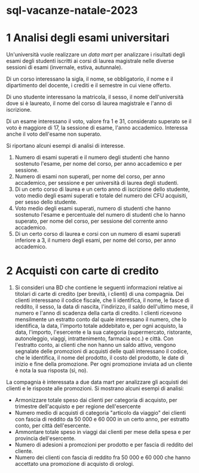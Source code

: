 # sql-vacanze-natale-2023
 
# 1 Analisi degli esami universitari

Un'università vuole realizzare un *data mart* per analizzare i risultati degli esami degli 
studenti iscritti ai corsi di laurea magistrale nelle diverse sessioni di esami (invernale, 
estiva, autunnale).

Di un corso interessano la sigla, il nome, se obbligatorio, il nome e il dipartimento 
del docente, i crediti e il semestre in cui viene offerto.

Di uno studente interessano la matricola, il sesso, il nome dell'università dove si è 
laureato, il nome del corso di laurea magistrale e l'anno di iscrizione.

Di un esame interessano il voto, valore fra 1 e 31, considerato superato se il voto 
è maggiore di 17, la sessione di esame, l'anno accademico. Interessa anche il voto 
dell'esame non superato.

Si riportano alcuni esempi di analisi di interesse.

1. Numero di esami superati e il numero degli studenti che hanno sostenuto l'esame, 
per nome del corso, per anno accademico e per sessione.
2. Numero di esami non superati, per nome del corso, per anno accademico, per 
sessione e per università di laurea degli studenti.
3. Di un certo corso di laurea e un certo anno di iscrizione dello studente, voto 
medio degli esami superati e totale del numero dei CFU acquisiti, per sesso dello 
studente.
4. Voto medio degli esami superati, numero di studenti che hanno sostenuto l'esame 
e percentuale del numero di studenti che lo hanno superato, per nome del corso, 
per sessione del corrente anno accademico.
5. Di un certo corso di laurea e corsi con un numero di esami superati inferiore a 3, 
il numero degli esami, per nome del corso, per anno accademico.

# 2 Acquisti con carte di credito

1. Si consideri una BD che contiene le seguenti informazioni relative ai titolari di 
carte di credito (per brevità, i clienti) di una compagnia. Dei clienti interessano 
il codice fiscale, che li identifica, il nome, le fasce di reddito, il sesso, la data 
di nascita, l'indirizzo, il saldo dell'ultimo mese, il numero e l'anno di scadenza 
della carta di credito. I clienti ricevono mensilmente un estratto conto dal quale 
interessano il numero, che lo identifica, la data, l'importo totale addebitato e, per 
ogni acquisto, la data, l'importo, l'esercente e la sua categoria (supermercato, 
ristorante, autonoleggio, viaggi, intrattenimento, farmacia ecc.) e città.
Con l'estratto conto, ai clienti che non hanno un saldo attivo, vengono segnalate 
delle promozioni di acquisti delle quali interessano il codice, che le identifica, il 
nome del prodotto, il costo del prodotto, le date di inizio e fine della promozione. 
Per ogni promozione inviata ad un cliente è nota la sua risposta (sì, no).

La compagnia è interessata a due data mart per analizzare gli acquisti dei clienti 
e le risposte alle promozioni. Si mostrano alcuni esempi di analisi:
- Armonizzare totale speso dai clienti per categoria di acquisto, per trimestre 
dell'acquisto e per regione dell'esercente
- Numero medio di acquisti di categoria "articolo da viaggio" dei clienti con 
fascia di reddito da 50 000 e 60 000 in un certo anno, per estratto conto, per 
città dell'esercente.
- Ammontare totale speso in viaggi dai clienti per mese della spesa e per 
provincia dell'esercente.
- Numero di adesioni a promozioni per prodotto e per fascia di reddito del cliente.
- Numero dei clienti con fascia di reddito fra 50 000 e 60 000 che hanno accettato 
una promozione di acquisto di orologi.